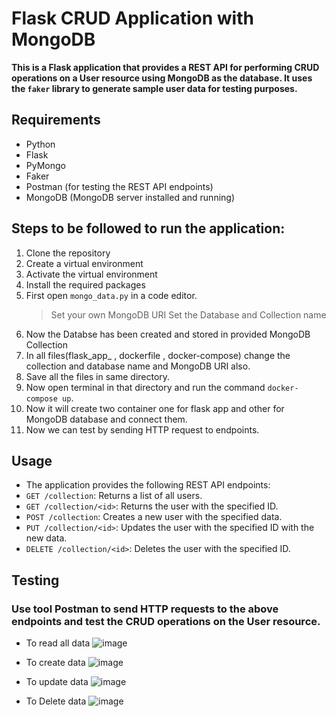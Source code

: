 # Flask CRUD Application with MongoDB
**This is a Flask application that provides a REST API for performing CRUD operations on a User resource using MongoDB as the database. 
It uses the `faker` library to generate sample user data for testing purposes.**

## Requirements

- Python 
- Flask
- PyMongo
- Faker
- Postman (for testing the REST API endpoints)
- MongoDB (MongoDB server installed and running)

## Steps to be followed to run the application:
1. Clone the repository
2. Create a virtual environment
3. Activate the virtual environment
4. Install the required packages
5. First open `mongo_data.py` in a code editor.
   > Set your own MongoDB URI
   > Set the Database and Collection name
6. Now the Databse has been created and stored in provided MongoDB Collection
7. In all files(flask_app_ , dockerfile , docker-compose) change the collection and database name and MongoDB URI also.
8. Save all the files in same directory.
9. Now open terminal in that directory and run the command `docker-compose up`.
10. Now it will create two container one for flask app and other for MongoDB database and connect them.
11. Now we can test by sending HTTP request to endpoints.

## Usage

- The application provides the following REST API endpoints:
- `GET /collection`: Returns a list of all users.
- `GET /collection/<id>`: Returns the user with the specified ID.
- `POST /collection`: Creates a new user with the specified data.
- `PUT /collection/<id>`: Updates the user with the specified ID with the new data.
- `DELETE /collection/<id>`: Deletes the user with the specified ID.

## Testing 
### Use tool Postman to send HTTP requests to the above endpoints and test the CRUD operations on the User resource.
- To read all data
   ![image](https://github.com/Ayushyadav04/Flask-MongoDB-Application/assets/113254994/1027d6de-6421-4c66-8846-116371b71388)

-  To create data
   ![image](https://github.com/Ayushyadav04/Flask-MongoDB-Application/assets/113254994/7783c74d-2f85-41df-8819-3e393c4b13cd)

-  To update data
   ![image](https://github.com/Ayushyadav04/Flask-MongoDB-Application/assets/113254994/6bc6f30b-d25e-4011-a74f-c6980e26b133)

-  To Delete data
   ![image](https://github.com/Ayushyadav04/Flask-MongoDB-Application/assets/113254994/3a422d83-8709-4a81-b35d-0468e5a371fe)



